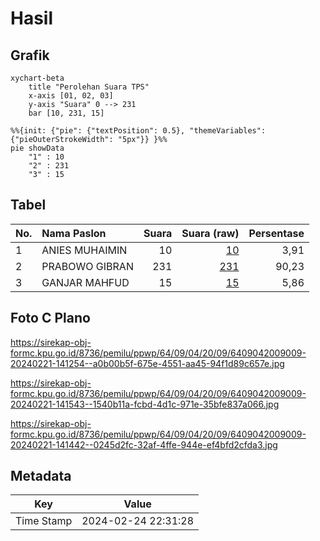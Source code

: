 # Hasil

## Grafik

```mermaid
xychart-beta
    title "Perolehan Suara TPS"
    x-axis [01, 02, 03]
    y-axis "Suara" 0 --> 231
    bar [10, 231, 15]
```

```mermaid
%%{init: {"pie": {"textPosition": 0.5}, "themeVariables": {"pieOuterStrokeWidth": "5px"}} }%%
pie showData
    "1" : 10
    "2" : 231
    "3" : 15
```

## Tabel

| No. | Nama Paslon    | Suara | Suara (raw) | Persentase |
|:--- |:-------------- | -----:| -----------:| ----------:|
| 1   | ANIES MUHAIMIN | 10    | [10][p-1]   | 3,91       |
| 2   | PRABOWO GIBRAN | 231   | [231][p-2]  | 90,23      |
| 3   | GANJAR MAHFUD  | 15    | [15][p-3]   | 5,86       |


[p-1]: https://github.com/gigit-pemilu/pemilu-2024-64-kalimantan-timur/blob/main/pilpres/hitung-suara/sub/64-kalimantan-timur/sub/09-penajam-paser-utara/sub/04-sepaku/sub/2009-argo-mulyo/sub/009-tps/sub/paslon-1.txt
[p-2]: https://github.com/gigit-pemilu/pemilu-2024-64-kalimantan-timur/blob/main/pilpres/hitung-suara/sub/64-kalimantan-timur/sub/09-penajam-paser-utara/sub/04-sepaku/sub/2009-argo-mulyo/sub/009-tps/sub/paslon-2.txt
[p-3]: https://github.com/gigit-pemilu/pemilu-2024-64-kalimantan-timur/blob/main/pilpres/hitung-suara/sub/64-kalimantan-timur/sub/09-penajam-paser-utara/sub/04-sepaku/sub/2009-argo-mulyo/sub/009-tps/sub/paslon-3.txt

## Foto C Plano

https://sirekap-obj-formc.kpu.go.id/8736/pemilu/ppwp/64/09/04/20/09/6409042009009-20240221-141254--a0b00b5f-675e-4551-aa45-94f1d89c657e.jpg

https://sirekap-obj-formc.kpu.go.id/8736/pemilu/ppwp/64/09/04/20/09/6409042009009-20240221-141543--1540b11a-fcbd-4d1c-971e-35bfe837a066.jpg

https://sirekap-obj-formc.kpu.go.id/8736/pemilu/ppwp/64/09/04/20/09/6409042009009-20240221-141442--0245d2fc-32af-4ffe-944e-ef4bfd2cfda3.jpg


## Metadata

| Key        | Value               |
| ---------- | ------------------- |
| Time Stamp | 2024-02-24 22:31:28 |



